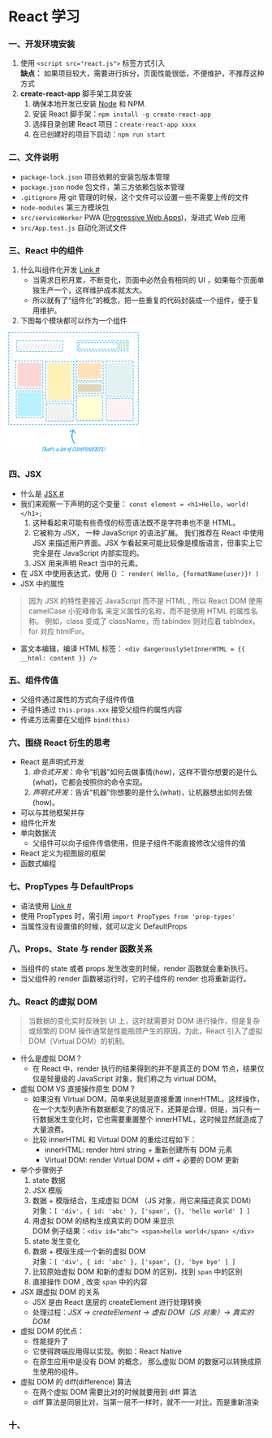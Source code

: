 # React 学习

### 一、开发环境安装
1. 使用 `<script src="react.js">` 标签方式引入<br>
    **缺点：** 如果项目较大，需要进行拆分，页面性能很低，不便维护，不推荐这种方式
2. **create-react-app** 脚手架工具安装 
    1. 确保本地开发已安装 [Node](https://nodejs.org/en/) 和 NPM.
    2. 安装 React 脚手架：`npm install -g create-react-app`
    3. 选择目录创建 React 项目：`create-react-app xxxx`
    4. 在已创建好的项目下启动：`npm run start`

### 二、文件说明
- `package-lock.json` 项目依赖的安装包版本管理
- `package.json` node 包文件，第三方依赖包版本管理
- `.gitignore` 用 git 管理的时候，这个文件可以设置一些不需要上传的文件
- `node-modules` 第三方模块包
- `src/serviceWorker` PWA ([Progressive Web Apps](https://developer.mozilla.org/zh-CN/docs/Web/Progressive_web_apps))，渐进式 Web 应用
- `src/App.test.js` 自动化测试文件

### 三、React 中的组件
1. 什么叫组件化开发 [Link #](https://www.zhihu.com/question/29735633)
    - 当需求日积月累，不断变化，页面中必然会有相同的 UI ，如果每个页面单独生产一个，这样维护成本就太大。 
    - 所以就有了“组件化”的概念，把一些重复的代码封装成一个组件，便于复用维护。
2. 下图每个模块都可以作为一个组件
<img src="./src/img/c.png" width="255.5" height="240.25" />

### 四、JSX
- 什么是 [JSX #](https://react.docschina.org/docs/introducing-jsx.html)
- 我们来观察一下声明的这个变量：
    `const element = <h1>Hello, world!</h1>;`
    1. 这种看起来可能有些奇怪的标签语法既不是字符串也不是 HTML。
    2. 它被称为 JSX， 一种 JavaScript 的语法扩展。 我们推荐在 React 中使用 JSX 来描述用户界面。JSX 乍看起来可能比较像是模版语言，但事实上它完全是在 JavaScript 内部实现的。
    3. JSX 用来声明 React 当中的元素。
- 在 JSX 中使用表达式，使用 {} ：
    `render( Hello, {formatName(user)}! )`
- JSX 中的属性
> 因为 JSX 的特性更接近 JavaScript 而不是 HTML , 所以 React DOM 使用 camelCase 小驼峰命名 来定义属性的名称，而不是使用 HTML 的属性名称。
> 例如，class 变成了 className，而 tabindex 则对应着 tabIndex，for 对应 htmlFor。
- 富文本编辑，编译 HTML 标签：
    `<div dangerouslySetInnerHTML = {{ __html: content }} />`

### 五、组件传值
- 父组件通过属性的方式向子组件传值
- 子组件通过 `this.props.xxx` 接受父组件的属性内容
- 传递方法需要在父组件 `bind(this)`

### 六、围绕 React 衍生的思考
- React 是声明式开发
    1. <em>命令式开发</em>：命令“机器”如何去做事情(how)，这样不管你想要的是什么(what)，它都会按照你的命令实现。
    2. <em>声明式开发</em>：告诉“机器”你想要的是什么(what)，让机器想出如何去做(how)。
- 可以与其他框架并存
- 组件化开发
- 单向数据流
    + 父组件可以向子组件传值使用，但是子组件不能直接修改父组件的值
- React 定义为视图层的框架
- 函数式编程

### 七、PropTypes 与 DefaultProps
- 语法使用 [Link #](https://react.docschina.org/docs/typechecking-with-proptypes.html)
- 使用 PropTypes 时，需引用 `import PropTypes from 'prop-types'`
- 当属性没有设置值的时候，就可以定义 DefaultProps

### 八、Props、State 与 render 函数关系
- 当组件的 state 或者 props 发生改变的时候，render 函数就会重新执行。
- 当父组件的 render 函数被运行时，它的子组件的 render 也将重新运行。

### 九、React 的虚拟 DOM
> 当数据的变化实时反映到 UI 上，这时就需要对 DOM 进行操作，但是复杂或频繁的 DOM 操作通常是性能瓶颈产生的原因，为此，React 引入了虚拟 DOM（Virtual DOM）的机制。

- 什么是虚拟 DOM ?
    + 在 React 中，render 执行的结果得到的并不是真正的 DOM 节点，结果仅仅是轻量级的 JavaScript 对象，我们称之为 virtual DOM。
- 虚拟 DOM VS 直接操作原生 DOM ?
    - 如果没有 Virtual DOM，简单来说就是直接重置 innerHTML。这样操作，在一个大型列表所有数据都变了的情况下，还算是合理，但是，当只有一行数据发生变化时，它也需要重置整个 innerHTML，这时候显然就造成了大量浪费。
    - 比较 innerHTML 和 Virtual DOM 的重绘过程如下：
        + innerHTML: render html string + 重新创建所有 DOM 元素
        + Virtual DOM: render Virtual DOM + diff + 必要的 DOM 更新
- 举个步骤例子
    1. state 数据
    2. JSX 模版
    3. 数据 + 模版结合，生成虚拟 DOM （JS 对象，用它来描述真实 DOM）<br/>
        对象：`[ 'div', { id: 'abc' }, ['span', {}, 'hello world' ] ]`
    4. 用虚拟 DOM 的结构生成真实的 DOM 来显示 <br/>
        DOM 例子结果：`<div id="abc"> <span>hello world</span> </div>`
    5. state 发生变化
    6. 数据 + 模版生成一个新的虚拟 DOM <br/>
        对象：`[ 'div', { id: 'abc' }, ['span', {}, 'bye bye' ] ]`
    7. 比较原始虚拟 DOM 和新的虚拟 DOM 的区别，找到 `span` 中的区别
    8. 直接操作 DOM , 改变 `span` 中的内容
- JSX 跟虚拟 DOM 的关系
    + JSX 是由 React 底层的 createElement 进行处理转换
    + 处理过程：<em>JSX -> createElement -> 虚拟 DOM（JS 对象）-> 真实的DOM</em>
- 虚拟 DOM 的优点：
    + 性能提升了
    + 它使得跨端应用得以实现。例如：React Native
    + 在原生应用中是没有 DOM 的概念， 那么虚拟 DOM 的数据可以转换成原生使用的组件。
- 虚拟 DOM 的 diff(difference) 算法
    + 在两个虚拟 DOM 需要比对的时候就要用到 diff 算法
    + diff 算法是同层比对，当第一层不一样时，就不一一对比，而是重新渲染

### 十、